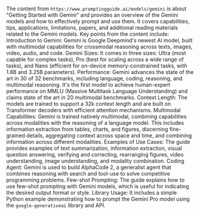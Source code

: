 The content from `https://www.promptingguide.ai/models/gemini` is about "Getting Started with Gemini" and provides an overview of the Gemini models and how to effectively prompt and use them. It covers capabilities, tips, applications, limitations, papers, and additional reading materials related to the Gemini models. Key points from the content include: Introduction to Gemini: Gemini is Google Deepmind's newest AI model, built with multimodal capabilities for crossmodal reasoning across texts, images, video, audio, and code. Gemini Sizes: It comes in three sizes: Ultra (most capable for complex tasks), Pro (best for scaling across a wide range of tasks), and Nano (efficient for on-device memory-constrained tasks, with 1.8B and 3.25B parameters). Performance: Gemini advances the state of the art in 30 of 32 benchmarks, including language, coding, reasoning, and multimodal reasoning. It's the first model to achieve human-expert performance on MMLU (Massive Multitask Language Understanding) and claims state of the art in 20 multimodal benchmarks. Context Length: The models are trained to support a 32k context length and are built on Transformer decoders with efficient attention mechanisms. Multimodal Capabilities: Gemini is trained natively multimodal, combining capabilities across modalities with the reasoning of a language model. This includes information extraction from tables, charts, and figures, discerning fine-grained details, aggregating context across space and time, and combining information across different modalities. Examples of Use Cases: The guide provides examples of text summarization, information extraction, visual question answering, verifying and correcting, rearranging figures, video understanding, image understanding, and modality combination. Coding Agent: Gemini is used to build AlphaCode 2, a generalist agent that combines reasoning with search and tool-use to solve competitive programming problems. Few-shot Prompting: The guide explains how to use few-shot prompting with Gemini models, which is useful for indicating the desired output format or style. Library Usage: It includes a simple Python example demonstrating how to prompt the Gemini Pro model using the `google-generativeai` library and API.